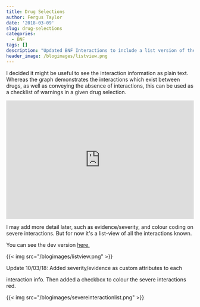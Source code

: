 ```yaml
---
title: Drug Selections
author: Fergus Taylor
date: '2018-03-09'
slug: drug-selections
categories:
  - BNF
tags: []
description: "Updated BNF Interactions to include a list version of the interaction information"
header_image: /blogimages/listview.png
---
```


I decided it might be useful to see the interaction information as plain text. 
Whereas the graph demonstrates the interactions which exist between drugs, as well as conveying the absence of interactions, this can be used as a checklist of warnings in a given drug selection.

<div style="width:100%;height:0;padding-bottom:63%;position:relative;"><iframe src="https://giphy.com/embed/ensHCeIhJw4OnYQAJj" width="100%" height="100%" style="position:absolute" frameBorder="0" class="giphy-embed" allowFullScreen></iframe></div>

I may add more detail later, such as evidence/severity, and colour coding on severe interactions. But for now it's a list-view of all the interactions known.

You can see the dev version [here.](https://fergustaylor.github.io/D3/bnf-interactionsdev/)

{{< img src="/blogimages/listview.png" >}}

Update 10/03/18: Added severity/evidence as custom attributes to each <p> interaction info.
Then added a checkbox to colour the severe interactions red.

{{< img src="/blogimages/severeinteractionlist.png" >}}
